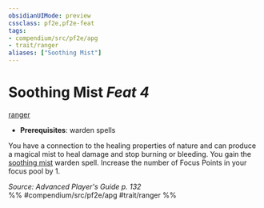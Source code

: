 ```yaml
---
obsidianUIMode: preview
cssclass: pf2e,pf2e-feat
tags:
- compendium/src/pf2e/apg
- trait/ranger
aliases: ["Soothing Mist"]
---
```

# Soothing Mist  *Feat 4*  
[ranger](../../Rules/traits/ranger.md)  

- **Prerequisites**: warden spells

You have a connection to the healing properties of nature and can produce a magical mist to heal damage and stop burning or bleeding. You gain the [soothing mist](../spells/soothing-mist-apg.md) warden spell. Increase the number of Focus Points in your focus pool by 1.

*Source: Advanced Player's Guide p. 132*  
%% #compendium/src/pf2e/apg #trait/ranger %%